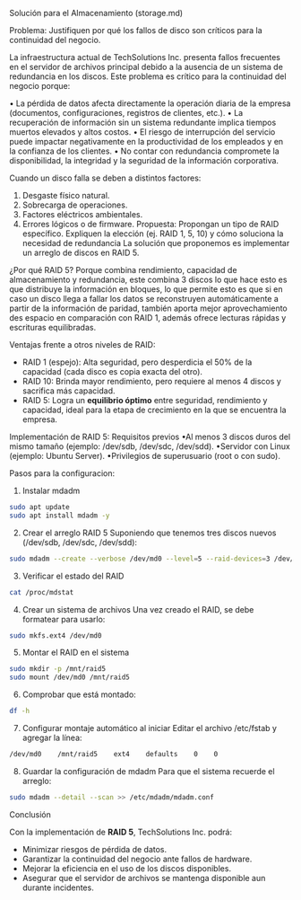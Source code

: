 Solución para el Almacenamiento (storage.md)

Problema: Justifiquen por qué los fallos de disco son críticos para la continuidad del negocio.

La infraestructura actual de TechSolutions Inc. presenta fallos frecuentes en el servidor de archivos principal debido a la ausencia de un sistema de redundancia en los discos. Este problema es crítico para la continuidad
del negocio porque:

•	La pérdida de datos afecta directamente la operación diaria de la empresa (documentos, configuraciones, registros de clientes, etc.).
•	La recuperación de información sin un sistema redundante implica tiempos muertos elevados y altos costos.
•	El riesgo de interrupción del servicio puede impactar negativamente en la productividad de los empleados y en la confianza de los clientes.
•	No contar con redundancia compromete la disponibilidad, la integridad y la seguridad de la información corporativa.

Cuando un disco falla se deben a distintos factores:

1.	Desgaste físico natural.
2.	Sobrecarga de operaciones.
3.	Factores eléctricos ambientales.
4.	Errores lógicos o de firmware.
Propuesta: Propongan un tipo de RAID específico. Expliquen la elección (ej. RAID 1, 5, 10) y cómo soluciona la necesidad de redundancia
La solución que proponemos es implementar un arreglo de discos en RAID 5.

¿Por qué RAID 5?
Porque combina rendimiento, capacidad de almacenamiento y redundancia, este combina 3 discos lo que hace esto es que distribuye la información en bloques, lo que permite esto es que si en caso un disco llega a fallar los datos se reconstruyen automáticamente a partir de la información de paridad, también aporta mejor aprovechamiento des espacio en comparación con RAID 1, además ofrece lecturas rápidas y escrituras equilibradas.

Ventajas frente a otros niveles de RAID:
- RAID 1 (espejo): Alta seguridad, pero desperdicia el 50% de la capacidad (cada disco es copia exacta del otro).
- RAID 10: Brinda mayor rendimiento, pero requiere al menos 4 discos y sacrifica más capacidad.
- RAID 5: Logra un **equilibrio óptimo** entre seguridad, rendimiento y capacidad, ideal para la etapa de crecimiento en la que se encuentra la empresa.

Implementación de RAID 5:
Requisitos previos
•Al menos 3 discos duros del mismo tamaño (ejemplo: /dev/sdb, /dev/sdc, /dev/sdd).
•Servidor con Linux (ejemplo: Ubuntu Server).
•Privilegios de superusuario (root o con sudo).

Pasos para la configuracion:
1. Instalar mdadm
```bash
sudo apt update
sudo apt install mdadm -y
```

2. Crear el arreglo RAID 5
Suponiendo que tenemos tres discos nuevos (/dev/sdb, /dev/sdc, /dev/sdd):

```bash
sudo mdadm --create --verbose /dev/md0 --level=5 --raid-devices=3 /dev/sdb /dev/sdc /dev/sdd
```

3. Verificar el estado del RAID

```bash
cat /proc/mdstat
```

4. Crear un sistema de archivos
Una vez creado el RAID, se debe formatear para usarlo:
```bash
sudo mkfs.ext4 /dev/md0
```

5. Montar el RAID en el sistema
```bash
sudo mkdir -p /mnt/raid5
sudo mount /dev/md0 /mnt/raid5
```

6. Comprobar que está montado:
```bash
df -h
```

7. Configurar montaje automático al iniciar
Editar el archivo /etc/fstab y agregar la línea:
```bash
/dev/md0    /mnt/raid5    ext4    defaults    0    0
```

8. Guardar la configuración de mdadm
Para que el sistema recuerde el arreglo:
```bash
sudo mdadm --detail --scan >> /etc/mdadm/mdadm.conf
```

Conclusión

Con la implementación de **RAID 5**, TechSolutions Inc. podrá:
- Minimizar riesgos de pérdida de datos.
- Garantizar la continuidad del negocio ante fallos de hardware.
- Mejorar la eficiencia en el uso de los discos disponibles.
- Asegurar que el servidor de archivos se mantenga disponible aun durante incidentes.


